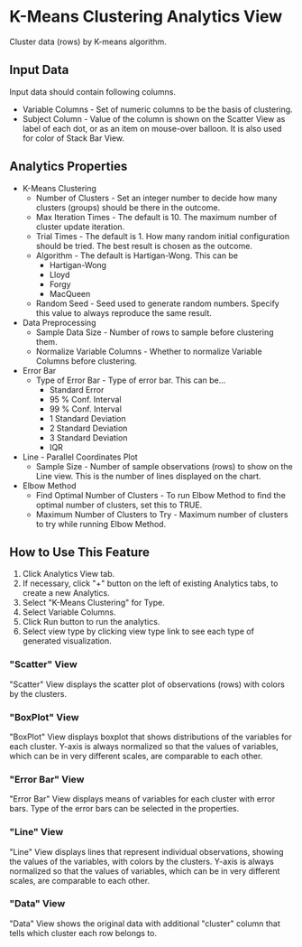 # K-Means Clustering Analytics View

Cluster data (rows) by K-means algorithm.

## Input Data
Input data should contain following columns.

  * Variable Columns - Set of numeric columns to be the basis of clustering.
  * Subject Column - Value of the column is shown on the Scatter View as label of each dot, or as an item on mouse-over balloon. It is also used for color of Stack Bar View.

## Analytics Properties
  * K-Means Clustering
    * Number of Clusters - Set an integer number to decide how many clusters (groups) should be there in the outcome.
    * Max Iteration Times - The default is 10. The maximum number of cluster update iteration.
    * Trial Times - The default is 1. How many random initial configuration should be tried. The best result is chosen as the outcome.
    * Algorithm - The default is Hartigan-Wong. This can be
      - Hartigan-Wong
      - Lloyd
      - Forgy
      - MacQueen
    * Random Seed - Seed used to generate random numbers. Specify this value to always reproduce the same result.
  * Data Preprocessing
    * Sample Data Size - Number of rows to sample before clustering them.
    * Normalize Variable Columns - Whether to normalize Variable Columns before clustering.
  * Error Bar
    * Type of Error Bar - Type of error bar. This can be...
      - Standard Error
      - 95 % Conf. Interval
      - 99 % Conf. Interval
      - 1 Standard Deviation
      - 2 Standard Deviation
      - 3 Standard Deviation
      - IQR
  * Line - Parallel Coordinates Plot
    * Sample Size - Number of sample observations (rows) to show on the Line view. This is the number of lines displayed on the chart.
  * Elbow Method
    * Find Optimal Number of Clusters - To run Elbow Method to find the optimal number of clusters, set this to TRUE.
    * Maximum Number of Clusters to Try - Maximum number of clusters to try while running Elbow Method.

## How to Use This Feature
1. Click Analytics View tab.
2. If necessary, click "+" button on the left of existing Analytics tabs, to create a new Analytics.
3. Select "K-Means Clustering" for Type.
4. Select Variable Columns.
5. Click Run button to run the analytics.
6. Select view type by clicking view type link to see each type of generated visualization.

### "Scatter" View
"Scatter" View displays the scatter plot of observations (rows) with colors by the clusters.

### "BoxPlot" View
"BoxPlot" View displays boxplot that shows distributions of the variables for each cluster. Y-axis is always normalized so that the values of variables, which can be in very different scales, are comparable to each other.

### "Error Bar" View
"Error Bar" View displays means of variables for each cluster with error bars. Type of the error bars can be selected in the properties.

### "Line" View
"Line" View displays lines that represent individual observations, showing the values of the variables, with colors by the clusters. Y-axis is always normalized so that the values of variables, which can be in very different scales, are comparable to each other.

### "Data" View
"Data" View shows the original data with additional "cluster" column that tells which cluster each row belongs to.
